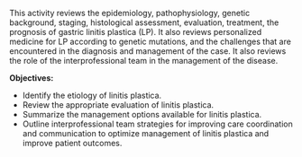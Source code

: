 This activity reviews the epidemiology, pathophysiology, genetic background, staging, histological assessment, evaluation, treatment, the prognosis of gastric linitis plastica (LP). It also reviews personalized medicine for LP according to genetic mutations, and the challenges that are encountered in the diagnosis and management of the case. It also reviews the role of the interprofessional team in the management of the disease.

**Objectives:**
- Identify the etiology of linitis plastica.
- Review the appropriate evaluation of linitis plastica.
- Summarize the management options available for linitis plastica.
- Outline interprofessional team strategies for improving care coordination and communication to optimize management of linitis plastica and improve patient outcomes.